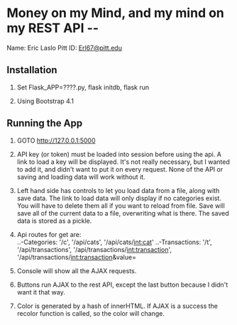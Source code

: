 # Money on my Mind, and my mind on my REST API -- <Replace with your name>

Name: Eric Laslo
Pitt ID: Erl67@pitt.edu

## Installation

1. Set Flask_APP=????.py, flask initdb, flask run

2. Using Bootstrap 4.1

## Running the App

1. GOTO http://127.0.0.1:5000

2. API key (or token) must be loaded into session before using the api. A link to load a key will be displayed. It's not really necessary, but I wanted to add it, and didn't want to put it on every request. None of the API or saving and loading data will work without it.

3. Left hand side has controls to let you load data from a file, along with save data. The link to load data will only display if no categories exist. You will have to delete them all if you want to reload from file. Save will save all of the current data to a file, overwriting what is there. The saved data is stored as a pickle.

4. Api routes for get are:  
..-Categories: '/c', '/api/cats', '/api/cats/<int:cat>'
..-Transactions: '/t', '/api/transactions', '/api/transactions/<int:transaction>', '/api/transactions/<int:transaction>&value=<val>

4. Console will show all the AJAX requests.

5. Buttons run AJAX to the rest API, except the last button because I didn't want it that way.

6. Color is generated by a hash of innerHTML. If AJAX is a success the recolor function is called, so the color will change.
